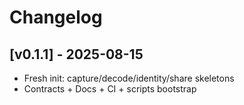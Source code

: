 # Changelog

## [v0.1.1] - 2025-08-15
- Fresh init: capture/decode/identity/share skeletons
- Contracts + Docs + CI + scripts bootstrap


